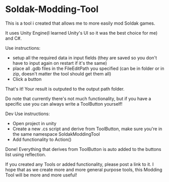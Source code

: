 # Soldak-Modding-Tool

This is a tool i created that allows me to more easily mod Soldak games.

It uses Unity Engine(I learned Unity's UI so it was the best choice for me) and C#.

Use instructions:
* setup all the required data in input fields (they are saved so you don't have to input again on restart if it's the same)
* place all .gdb files in the FileEditPath you specified (can be in folder or in zip, doesn't matter the tool should get them all)
* Click a button

That's it! Your result is outputed to the output path folder. 

Do note that currently there's not much functionality, but if you have a specific use you can always write a ToolButton yourself!

Dev Use instructions:
* Open project in unity
* Create a new .cs script and derive from ToolButton, make sure you're in the same namespace SoldakModdingTool
* Add functionality to Action() 

Done! Everything that derives from ToolButton is auto added to the buttons list using reflection.

If you created any Tools or added functionality, please post a link to it. I hope that as we create more and more general
purpose tools, this Modding Tool will be more and more useful!

